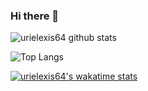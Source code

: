 ### Hi there 👋

<!--
**urielexis64/urielexis64** is a ✨ _special_ ✨ repository because its `README.md` (this file) appears on your GitHub profile.

Here are some ideas to get you started:

- 🔭 I’m currently working on ...
- 🌱 I’m currently learning ...
- 👯 I’m looking to collaborate on ...
- 🤔 I’m looking for help with ...
- 💬 Ask me about ...
- 📫 How to reach me: ...
- 😄 Pronouns: ...
- ⚡ Fun fact: ...
-->

![urielexis64 github stats](https://github-readme-stats.vercel.app/api?username=urielexis64&count_private=true&theme=dark&show_icons=true)

![Top Langs](https://github-readme-stats.vercel.app/api/top-langs/?username=urielexis64&langs_count=6&layout=compact&theme=dark)


[![urielexis64's wakatime stats](https://github-readme-stats.vercel.app/api/wakatime?username=urielexis64&theme=dark)](https://github.com/anuraghazra/github-readme-stats)

